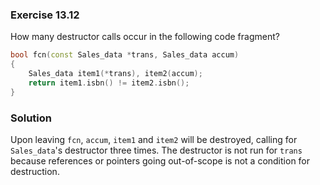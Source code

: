### Exercise 13.12

How many destructor calls occur in the following code fragment?

```cpp
bool fcn(const Sales_data *trans, Sales_data accum)
{
    Sales_data item1(*trans), item2(accum);
    return item1.isbn() != item2.isbn();
}
```

### Solution

Upon leaving `fcn`, `accum`, `item1` and `item2` will be destroyed,
calling for `Sales_data`'s destructor three times. The destructor is not run for
`trans` because references or pointers going out-of-scope is not a condition for
destruction.
